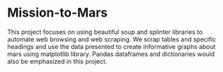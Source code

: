 # Mission-to-Mars

This project focuses on using beautiful soup and splinter libraries to automate web browsing and web scraping. We scrap tables and specific headings and use the data presented to create informative graphs about mars using matplotlib library. Pandas dataframes and dictionaries would also be emphasized in this project. 
